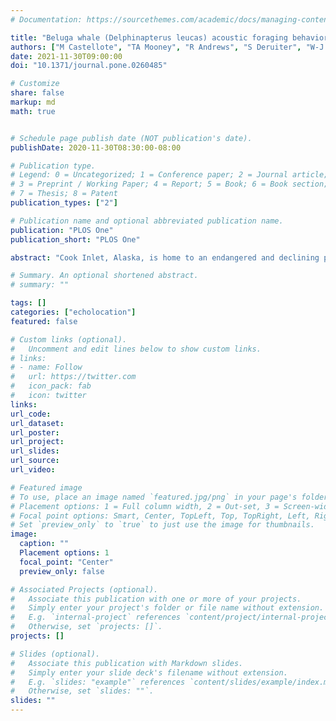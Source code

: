 ```yaml
---
# Documentation: https://sourcethemes.com/academic/docs/managing-content/

title: "Beluga whale (Delphinapterus leucas) acoustic foraging behavior and applications for long term monitoring"
authors: ["M Castellote", "TA Mooney", "R Andrews", "S Deruiter", "W-J Lee", "M Ferguson", "P Wade"]
date: 2021-11-30T09:00:00
doi: "10.1371/journal.pone.0260485"

# Customize
share: false
markup: md
math: true


# Schedule page publish date (NOT publication's date).
publishDate: 2020-11-30T08:30:00-08:00

# Publication type.
# Legend: 0 = Uncategorized; 1 = Conference paper; 2 = Journal article;
# 3 = Preprint / Working Paper; 4 = Report; 5 = Book; 6 = Book section;
# 7 = Thesis; 8 = Patent
publication_types: ["2"]

# Publication name and optional abbreviated publication name.
publication: "PLOS One"
publication_short: "PLOS One"

abstract: "Cook Inlet, Alaska, is home to an endangered and declining population of 279 belugas (_Delphinapterus leucas_). Recovery efforts highlight a paucity of basic ecological knowledge, impeding the correct assessment of threats and the development of recovery actions. In particular, information on diet and foraging habitat is very limited for this population. Passive acoustic monitoring has proven to be an efficient approach to monitor beluga distribution and seasonal occurrence. Identifying acoustic foraging behavior could help address the current gap in information on diet and foraging habitat. To address this conservation challenge, eight belugas from a comparative, healthy population in Bristol Bay, Alaska, were instrumented with a multi-sensor tag (DTAG), a satellite tag, and a stomach temperature transmitter in August 2014 and May 2016. DTAG deployments provided 129.6 hours of data including foraging and social behavioral states. A total of 68 echolocation click trains ending in terminal buzzes were identified during successful prey chasing and capture, as well as during social interactions. Of these, 37 click trains were successfully processed to measure inter-click intervals (ICI) and ICI trend in their buzzing section. Terminal buzzes with short ICI (minimum ICI <8.98 ms) and consistently decreasing ICI trend (ICI increment range <1.49 ms) were exclusively associated with feeding behavior. This dual metric was applied to acoustic data from one acoustic mooring within the Cook Inlet beluga critical habitat as an example of the application of detecting feeding in long-term passive acoustic monitoring data. This approach allowed description of the relationship between beluga presence, feeding occurrence, and the timing of spawning runs by different species of anadromous fish. Results reflected a clear preference for the Susitna River delta during eulachon (_Thaleichthys pacificus_), Chinook (_Oncorhynchus tshawytscha_), pink (_Oncorhynchus gorbuscha_), and coho (_Oncorhynchus kisutch_) salmon spawning run periods, with increased feeding occurrence at the peak of the Chinook and pink salmon runs."

# Summary. An optional shortened abstract.
# summary: ""

tags: []
categories: ["echolocation"]
featured: false

# Custom links (optional).
#   Uncomment and edit lines below to show custom links.
# links:
# - name: Follow
#   url: https://twitter.com
#   icon_pack: fab
#   icon: twitter
links:
url_code:
url_dataset:
url_poster:
url_project:
url_slides:
url_source:
url_video:

# Featured image
# To use, place an image named `featured.jpg/png` in your page's folder.
# Placement options: 1 = Full column width, 2 = Out-set, 3 = Screen-width
# Focal point options: Smart, Center, TopLeft, Top, TopRight, Left, Right, BottomLeft, Bottom, BottomRight
# Set `preview_only` to `true` to just use the image for thumbnails.
image:
  caption: ""
  Placement options: 1
  focal_point: "Center"
  preview_only: false

# Associated Projects (optional).
#   Associate this publication with one or more of your projects.
#   Simply enter your project's folder or file name without extension.
#   E.g. `internal-project` references `content/project/internal-project/index.md`.
#   Otherwise, set `projects: []`.
projects: []

# Slides (optional).
#   Associate this publication with Markdown slides.
#   Simply enter your slide deck's filename without extension.
#   E.g. `slides: "example"` references `content/slides/example/index.md`.
#   Otherwise, set `slides: ""`.
slides: ""
---
```

